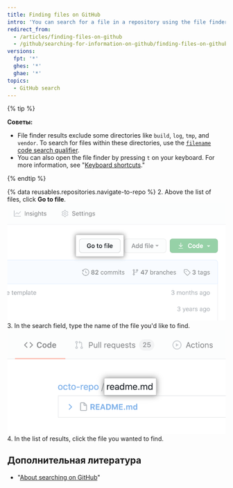 ```yaml
---
title: Finding files on GitHub
intro: 'You can search for a file in a repository using the file finder. To search for a file in multiple repositories on {% data variables.product.product_name %}, use the [`filename` code search qualifier](/articles/searching-code#search-by-filename).'
redirect_from:
  - /articles/finding-files-on-github
  - /github/searching-for-information-on-github/finding-files-on-github
versions:
  fpt: '*'
  ghes: '*'
  ghae: '*'
topics:
  - GitHub search
---
```


{% tip %}

**Советы:**

- File finder results exclude some directories like `build`, `log`, `tmp`, and `vendor`. To search for files within these directories, use the [`filename` code search qualifier](/articles/searching-code#search-by-filename).
- You can also open the file finder by pressing `t` on your keyboard. For more information, see "[Keyboard shortcuts](/articles/keyboard-shortcuts)."

{% endtip %}

{% data reusables.repositories.navigate-to-repo %}
2. Above the list of files, click **Go to file**. ![Find file button](/assets/images/help/search/find-file-button.png)
3. In the search field, type the name of the file you'd like to find. ![Find file search field](/assets/images/help/search/find-file-search-field.png)
4. In the list of results, click the file you wanted to find.

## Дополнительная литература

- "[About searching on GitHub](/articles/about-searching-on-github)"
